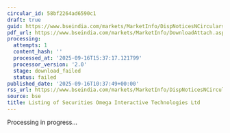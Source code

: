 ```yaml
---
circular_id: 58bf2264ad6590c1
draft: true
guid: https://www.bseindia.com/markets/MarketInfo/DispNoticesNCirculars.aspx?Noticeid={FF1DD8F6-C3AD-425A-85ED-0386AC52430D}&noticeno=20250916-24&dt=09/16/2025&icount=24&totcount=78&flag=0
pdf_url: https://www.bseindia.com/markets/MarketInfo/DownloadAttach.aspx?id=20250916-24&attachedId=
processing:
  attempts: 1
  content_hash: ''
  processed_at: '2025-09-16T15:37:17.121799'
  processor_version: '2.0'
  stage: download_failed
  status: failed
published_date: '2025-09-16T10:37:49+00:00'
rss_url: https://www.bseindia.com/markets/MarketInfo/DispNoticesNCirculars.aspx?Noticeid={FF1DD8F6-C3AD-425A-85ED-0386AC52430D}&noticeno=20250916-24&dt=09/16/2025&icount=24&totcount=78&flag=0
source: bse
title: Listing of Securities Omega Interactive Technologies Ltd
---
```


Processing in progress...